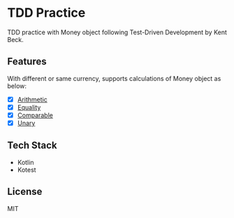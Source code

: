 # TDD Practice

TDD practice with Money object following Test-Driven Development by Kent Beck.

## Features
With different or same currency, supports calculations of Money object as below:
- [x] [Arithmetic](https://github.com/aryumka/tdd-practice/blob/main/src/test/kotlin/aryumka/money/MoneyTests.kt#L9-L74)
- [x] [Equality](https://github.com/aryumka/tdd-practice/blob/main/src/test/kotlin/aryumka/money/MoneyTests.kt#L77-L98)
- [x] [Comparable](https://github.com/aryumka/tdd-practice/blob/main/src/test/kotlin/aryumka/money/MoneyTests.kt#L100-L122) 
- [x] [Unary](https://github.com/aryumka/tdd-practice/blob/main/src/test/kotlin/aryumka/money/MoneyTests.kt#L125-L135)

## Tech Stack
* Kotlin
* Kotest

## License
MIT
